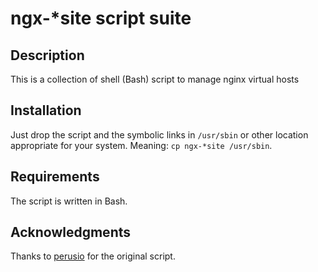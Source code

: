 # ngx-*site script suite

## Description

This is a collection of shell (Bash) script to manage nginx virtual hosts

## Installation 

Just drop the script and the symbolic links in `/usr/sbin` or other
location appropriate for your system. Meaning: `cp ngx-*site /usr/sbin`.

## Requirements

The script is written in Bash.

## Acknowledgments

Thanks to [perusio](http://github.com/perusio) for the original script.

